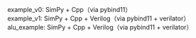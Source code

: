 example_v0: SimPy + Cpp（via pybind11）  
example_v1: SimPy + Cpp + Verilog（via pybind11 + verilator）  
alu_example: SimPy + Cpp + Verilog（via pybind11 + verilator）  


